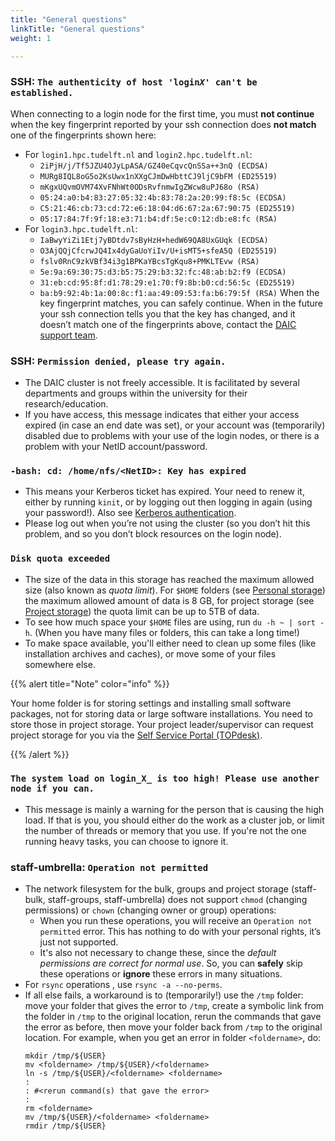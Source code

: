 ```yaml
---
title: "General questions"
linkTitle: "General questions"
weight: 1

---
```



### SSH: <code>The authenticity of host 'login<em>X</em>' can't be established.</code>

When connecting to a login node for the first time, you must **not continue** when the key fingerprint reported by your ssh connection does **not match** one of the fingerprints shown here:
  * For `login1.hpc.tudelft.nl` and `login2.hpc.tudelft.nl`:
      * `2iPjH/j/Tf5JZU4OJyLpASA/GZ40eCqvcQnSSa++3nQ (ECDSA)`
      * `MURg8IQL8oG5o2KsUwx1nXXgCJmDwHbttCJ9ljC9bFM (ED25519)`
      * `mKgxUQvmOVM74XvFNhWt0ODsRvfnmwIgZWcw8uPJ68o (RSA)`
      * `05:24:a0:b4:83:27:05:32:4b:83:78:2a:20:99:f8:5c (ECDSA)`
      * `C5:21:46:cb:73:cd:72:e6:18:04:d6:67:2a:67:90:75 (ED25519)`
      * `05:17:84:7f:9f:18:e3:71:b4:df:5e:c0:12:db:e8:fc (RSA)`
  * For `login3.hpc.tudelft.nl`:
      * `IaBwyYiZi1Etj7yBDtdv7sByHzH+hedW69QA8UxGUqk (ECDSA)`
      * `O3AjQQjCfcrwJQ4Ix4dyGaUoYiIv/U+isMT5+sfeA5Q (ED25519)`
      * `fslv0RnC9zkVBf34i3g1BPKaYBcsTgKqu8+PMKLTEvw (RSA)`
      * `5e:9a:69:30:75:d3:b5:75:29:b3:32:fc:48:ab:b2:f9 (ECDSA)`
      * `31:eb:cd:95:8f:d1:78:29:e1:70:f9:8b:b0:cd:56:5c (ED25519)`
      * `ba:b9:92:4b:1a:00:8c:f1:aa:49:09:53:fa:b6:79:5f (RSA)`
When the key fingerprint matches, you can safely continue.
When in the future your ssh connection tells you that the key has changed, and it doesn’t match one of the fingerprints above, contact the [DAIC support team](../../#support--contact).


### SSH: `Permission denied, please try again.`

* The DAIC cluster is not freely accessible. It is facilitated by several departments and groups within the university for their research/education.
* If you have access, this message indicates that either your access expired (in case an end date was set), or your account was (temporarily) disabled due to problems with your use of the login nodes, or there is a problem with your NetID account/password.


### `-bash: cd: /home/nfs/<NetID>: Key has expired`

* This means your Kerberos ticket has expired. Your need to renew it, either by running `kinit`, or by logging out then logging in again (using your password!). Also see [Kerberos authentication](../../../docs/job_submissions/#kerberos-authentication).
* Please log out when you’re not using the cluster (so you don’t hit this problem, and so you don’t block resources on the login node).


### `Disk quota exceeded`

* The size of the data in this storage has reached the maximum allowed size (also known as _quota limit_). For `$HOME` folders (see [Personal storage](../../../docs/filesystem/#personal-storage-aka-home-folder)) the maximum allowed amount of data is 8 GB, for project storage (see [Project storage](../../../docs/filesystem/#project-storage)) the quota limit can be up to 5TB of data.
* To see how much space your `$HOME` files are using, run `du -h ~ | sort -h`. (When you have many files or folders, this can take a long time!)
* To make space available, you'll either need to clean up some files (like installation archives and caches), or move some of your files somewhere else. 

{{% alert title="Note" color="info" %}}

Your home folder is for storing settings and installing small software packages, not for storing data or large software installations. You need to store those in project storage. Your project leader/supervisor can request project storage for you via the [Self Service Portal (TOPdesk)](https://tudelft.topdesk.net/tas/public/ssp/).

{{% /alert %}}

### `The system load on login_X_ is too high! Please use another node if you can.`


* This message is mainly a warning for the person that is causing the high load. If that is you, you should either do the work as a cluster job, or limit the number of threads or memory that you use. If you're not the one running heavy tasks, you can choose to ignore it.


### staff-umbrella: `Operation not permitted`


* The network filesystem for the bulk, groups and project storage (staff-bulk, staff-groups, staff-umbrella) does not support `chmod` (changing permissions) or `chown` (changing owner or group) operations:
  - When you run these operations, you will receive an `Operation not permitted` error. This has nothing to do with your personal rights, it’s just not supported.
  - It's also not necessary to change these, since the _default permissions are correct for normal use_. So, you can **safely** skip these operations or **ignore** these errors in many situations.
* For `rsync` operations , use `rsync -a --no-perms`.
* If all else fails, a workaround is to (temporarily!) use the `/tmp` folder: move your folder that gives the error to `/tmp`, create a symbolic link from the folder in `/tmp` to the original location, rerun the commands that gave the error as before, then move your folder back from `/tmp` to the original location. For example, when you get an error in folder `<foldername>`, do:
    ```
    mkdir /tmp/${USER}
    mv <foldername> /tmp/${USER}/<foldername>
    ln -s /tmp/${USER}/<foldername> <foldername>
    :
    : #<rerun command(s) that gave the error>
    :
    rm <foldername>
    mv /tmp/${USER}/<foldername> <foldername>
    rmdir /tmp/${USER}
    ```
